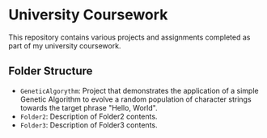 # University Coursework

This repository contains various projects and assignments completed as part of my university coursework.

## Folder Structure

- `GeneticAlgorythm`: Project that demonstrates the application of a simple Genetic Algorithm to evolve a random population of character strings towards the target phrase "Hello, World".
- `Folder2`: Description of Folder2 contents.
- `Folder3`: Description of Folder3 contents.
